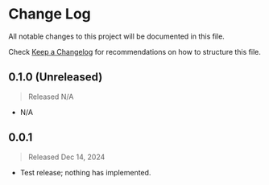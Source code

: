 # Change Log

All notable changes to this project will be documented in this file.

Check [Keep a Changelog](http://keepachangelog.com/) for recommendations on how to structure this file.


## 0.1.0 (Unreleased)
> Released N/A

* N/A

## 0.0.1
> Released Dec 14, 2024

* Test release; nothing has implemented.
